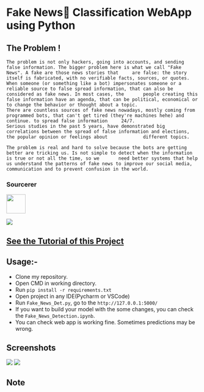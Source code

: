 #  Fake News📰 Classification WebApp using Python

## The Problem !
    The problem is not only hackers, going into accounts, and sending false information. The bigger problem here is what we call "Fake News". A fake are those news stories that     are false: the story itself is fabricated, with no verifiable facts, sources, or quotes.
    When someone (or something like a bot) impersonates someone or a reliable source to false spread information, that can also be considered as fake news. In most cases, the       people creating this false information have an agenda, that can be political, economical or to change the behavior or thought about a topic.
    There are countless sources of fake news nowadays, mostly coming from programmed bots, that can't get tired (they're machines hehe) and continue. to spread false information     24/7.
    Serious studies in the past 5 years, have demonstrated big correlations between the spread of false information and elections, the popular opinion or feelings about             different topics.

    The problem is real and hard to solve because the bots are getting better are tricking us. Is not simple to detect when the information is true or not all the time, so we       need better systems that help us understand the patterns of fake news to improve our social media, communication and to prevent confusion in the world.



### Sourcerer
<a href="https://sourcerer.io/spidy20"><img src="https://avatars2.githubusercontent.com/u/42056100?v=4" height="50px" width="50px" alt=""/></a>

<img src="https://github.com/Spidy20/Fake_News_Detection/blob/master/fn.jpg">

## [See the Tutorial of this Project](https://youtu.be/GS_ylghUtLQ)

## Usage:-

- Clone my repository.
- Open CMD in working directory.
- Run `pip install -r requirements.txt`
- Open project in any IDE(Pycharm or VSCode)
- Run `Fake_News_Det.py`, go to the `http://127.0.0.1:5000/`
- If you want to build your model with the some changes, you can check the `Fake_News_Detection.ipynb`.
- You can check web app is working fine. Sometimes predictions may be wrong.

## Screenshots

<img src="https://github.com/Spidy20/Fake_News_Detection/blob/master/s1.PNG">
<img src="https://github.com/Spidy20/Fake_News_Detection/blob/master/s2.PNG">

## Note

